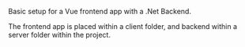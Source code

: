 Basic setup for a Vue frontend app with a .Net Backend.

The frontend app is placed within a client folder, and backend within a server folder within the project.